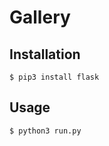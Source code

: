 # Gallery

## Installation

  ```
  $ pip3 install flask
  ```

## Usage

  ```
  $ python3 run.py
  ```
